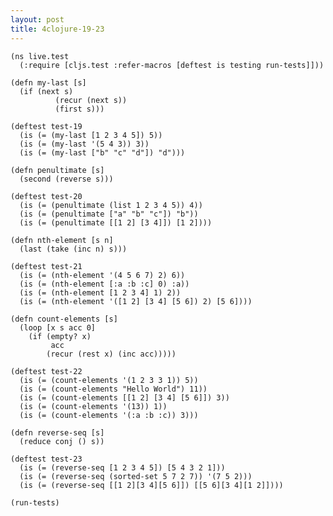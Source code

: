 ```yaml
---
layout: post
title: 4clojure-19-23
---
```


<pre><code class="language-klipse">(ns live.test
  (:require [cljs.test :refer-macros [deftest is testing run-tests]]))
  
(defn my-last [s]
  (if (next s)
          (recur (next s))
          (first s)))
  
(deftest test-19
  (is (= (my-last [1 2 3 4 5]) 5))
  (is (= (my-last '(5 4 3)) 3))
  (is (= (my-last ["b" "c" "d"]) "d")))

(defn penultimate [s]
  (second (reverse s)))

(deftest test-20
  (is (= (penultimate (list 1 2 3 4 5)) 4))
  (is (= (penultimate ["a" "b" "c"]) "b"))
  (is (= (penultimate [[1 2] [3 4]]) [1 2])))
  
(defn nth-element [s n]
  (last (take (inc n) s)))

(deftest test-21
  (is (= (nth-element '(4 5 6 7) 2) 6))
  (is (= (nth-element [:a :b :c] 0) :a))
  (is (= (nth-element [1 2 3 4] 1) 2))
  (is (= (nth-element '([1 2] [3 4] [5 6]) 2) [5 6])))
  
(defn count-elements [s]
  (loop [x s acc 0]
    (if (empty? x)
         acc
        (recur (rest x) (inc acc)))))

(deftest test-22
  (is (= (count-elements '(1 2 3 3 1)) 5))
  (is (= (count-elements "Hello World") 11))
  (is (= (count-elements [[1 2] [3 4] [5 6]]) 3))
  (is (= (count-elements '(13)) 1))
  (is (= (count-elements '(:a :b :c)) 3)))
  
(defn reverse-seq [s]
  (reduce conj () s))

(deftest test-23
  (is (= (reverse-seq [1 2 3 4 5]) [5 4 3 2 1]))
  (is (= (reverse-seq (sorted-set 5 7 2 7)) '(7 5 2)))
  (is (= (reverse-seq [[1 2][3 4][5 6]]) [[5 6][3 4][1 2]])))

(run-tests)
</code></pre>
